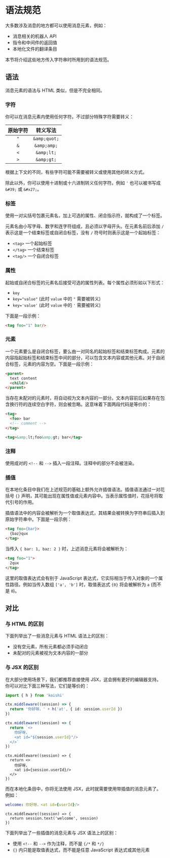 # 语法规范

大多数涉及消息的地方都可以使用消息元素，例如：

- 消息相关的机器人 API
- 指令和中间件的返回值
- 本地化文件的翻译条目

本节将介绍这些地方传入字符串时所用到的语法规范。

## 语法

消息元素的语法与 HTML 类似，但是不完全相同。

### 字符

你可以在消息元素内使用任何字符。不过部分特殊字符需要转义：

| 原始字符 |       转义写法       |
| :--: | :--------------: |
|  `"` | `&amp;quot;` |
|  `&` |  `&amp;amp;` |
|  `<` |  `&amp;lt;`  |
|  `>` |  `&amp;gt;`  |

根据上下文的不同，有些字符可能不需要被转义或使用其他的转义方式。

除此以外，你可以使用十进制或十六进制转义任何字符。例如 `'` 也可以被书写成 `&#39;` 或 `&#x27;`。

### 标签

使用一对尖括号包裹元素名，加上可选的属性、闭合指示符，就构成了一个标签。

元素名由小写字母、数字和连字符组成，且必须以字母开头。在元素名前后添加 `/` 表示这是一个结束标签或自闭合标签，没有 `/` 符号时则表示这是一个起始标签：

- `<tag>` 一个起始标签
- `</tag>` 一个结束标签
- `<tag/>` 一个自闭合标签

### 属性

起始或自闭合标签的元素名后接受可选的属性列表。每个属性必须形如以下形式：

- `key`
- `key="value"` (此时 `value` 中的 `"` 需要被转义)
- `key='value'` (此时 `value` 中的 `'` 需要被转义)

下面是一段示例：

```html
<tag foo="1" bar/>
```

### 元素

一个元素要么是自闭合标签，要么由一对同名的起始标签和结束标签构成。元素的内容指起始标签和结束标签中间的部分，可以包含文本内容或其他元素。对于自闭合标签，元素的内容为空。下面是一段示例：

```html
<parent>
  text content
  <child/>
</parent>
```

当存在未配对的元素时，将自动视为文本内容的一部分。文本内容前后如果存在包含换行符的连续空白字符，则会被忽略。这意味着下面两段代码是等价的：

```html
<tag>
  <foo> bar
  <!-- comment -->
</tag>
```

```html
<tag>&amp;lt;foo&amp;gt; bar</tag>
```

### 注释

使用成对的 `<!--` 和 `-->` 插入一段注释。注释中的部分不会被渲染。

### 插值

在本地化条目中我们在上述规范的基础上额外允许插值语法。插值语法通过一对花括号 `{}` 声明，其可能出现在属性值或元素内容中。当表示属性值时，花括号将取代引号的作用。

插值语法中的内容会被解析为一个取值表达式，其结果会被转换为字符串后插入到原始字符串中。下面是一段示例：

```html
<tag foo={bar}>
  {baz}qux
</tag>
```

当传入 `{ bar: 1, baz: 2 }` 时，上述消息元素将会被解析为：

```html
<tag foo="1">
  2qux
</tag>
```

这里的取值表达式会有别于 JavaScript 表达式，它实际相当于传入对象的一个属性路径。例如当传入数组 `['a', 'b']` 时，取值表达式 `{0}` 将会被解析为 `a` (而不是 `0`)。

## 对比

### 与 HTML 的区别

下面列举出了一些消息元素与 HTML 语法上的区别：

- 没有空元素，所有元素都必须手动闭合
- 未配对的元素被视为文本内容的一部分

### 与 JSX 的区别

在大部分使用场景下，我们都推荐直接使用 JSX，这会拥有更好的编辑器支持。你可以对比下面三种写法，它们是等价的：

```ts
import { h } from 'koishi'

ctx.middleware((session) => {
  return '你好呀，' + h('at', { id: session.userId })
})
```

```ts
ctx.middleware((session) => {
  return `<>
    你好呀，
    <at id="${session.userId}"/>
  </>`
})
```

```tsx
ctx.middleware((session) => {
  return <>
    你好呀，
    <at id={session.userId}/>
  </>
})
```

而在本地化条目中，你将无法使用 JSX，此时就需要使用带插值的消息元素了。例如：

```yaml
welcome: 你好呀，<at id={userId}/>
```

```tsx
ctx.middleware((session) => {
  return session.text('welcome', session)
})
```

下面列举出了一些插值的消息元素与 JSX 语法上的区别：

- 使用 `<!--` 和 `-->` 作为注释，而不是 `{/*` 和 `*/}`
- `{}` 内只能是取值表达式，而不能是任意 JavaScript 表达式或其他元素
